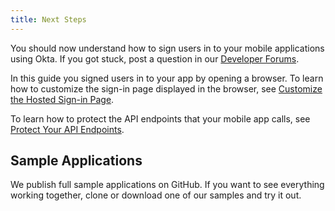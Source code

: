 ```yaml
---
title: Next Steps
---
```

You should now understand how to sign users in to your mobile applications using Okta. If you got stuck, post a question in our [Developer Forums](https://devforum.okta.com).

In this guide you signed users in to your app by opening a browser. To learn how to customize the sign-in page displayed in the browser, see [Customize the Hosted Sign-in Page](/docs/guides/custom-hosted-signin/).

To learn how to protect the API endpoints that your mobile app calls, see [Protect Your API Endpoints](/guides/protect-your-api/).

## Sample Applications

We publish full sample applications on GitHub. If you want to see everything working together, clone or download one of our samples and try it out.

<StackSelector snippet="samples"/>
